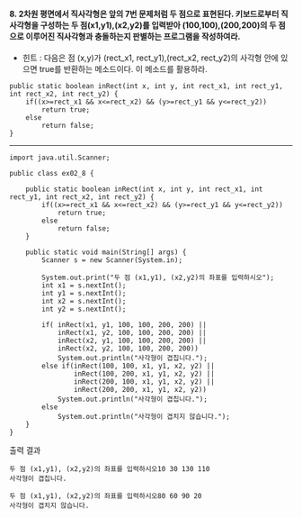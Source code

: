 #### 8. 2차원 평면에서 직사각형은 앞의 7번 문제처럼 두 점으로 표현된다. 키보드로부터 직사각형을 구성하는 두 점(x1,y1),(x2,y2)를 입력받아 (100,100),(200,200)의 두 점으로 이루어진 직사각형과 충돌하는지 판별하는 프로그램을 작성하여라.

- 힌트 : 다음은 점 (x,y)가 (rect_x1, rect_y1),(rect_x2, rect_y2)의 사각형 안에 있으면 true를 반환하는 메소드이다. 이 메소드를 활용하라.
```
public static boolean inRect(int x, int y, int rect_x1, int rect_y1, int rect_x2, int rect_y2) {
	if((x>=rect_x1 && x<=rect_x2) && (y>=rect_y1 && y<=rect_y2))
		return true;
	else
		return false;
}
```
---
```
import java.util.Scanner;

public class ex02_8 {

	public static boolean inRect(int x, int y, int rect_x1, int rect_y1, int rect_x2, int rect_y2) {
		if((x>=rect_x1 && x<=rect_x2) && (y>=rect_y1 && y<=rect_y2))
			return true;
		else
			return false;
	}

	public static void main(String[] args) {
		Scanner s = new Scanner(System.in);

		System.out.print("두 점 (x1,y1), (x2,y2)의 좌표를 입력하시오");
		int x1 = s.nextInt();
		int y1 = s.nextInt();
		int x2 = s.nextInt();
		int y2 = s.nextInt();
		
		if( inRect(x1, y1, 100, 100, 200, 200) ||
			inRect(x1, y2, 100, 100, 200, 200) ||
			inRect(x2, y1, 100, 100, 200, 200) ||
			inRect(x2, y2, 100, 100, 200, 200))
			System.out.println("사각형이 겹칩니다.");
		else if(inRect(100, 100, x1, y1, x2, y2) ||
				inRect(100, 200, x1, y1, x2, y2) ||
				inRect(200, 100, x1, y1, x2, y2) ||
				inRect(200, 200, x1, y1, x2, y2))
			System.out.println("사각형이 겹칩니다.");
		else
			System.out.println("사각형이 겹치지 않습니다.");	
	}
}
```
출력 결과
```
두 점 (x1,y1), (x2,y2)의 좌표를 입력하시오10 30 130 110
사각형이 겹칩니다.
```
```
두 점 (x1,y1), (x2,y2)의 좌표를 입력하시오80 60 90 20
사각형이 겹치지 않습니다.
```
